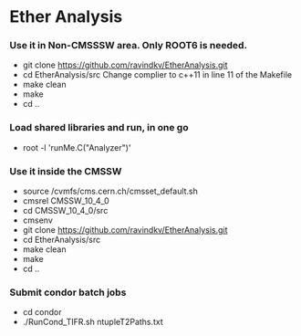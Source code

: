 # Ether Analysis
  
### Use it in Non-CMSSSW area. Only ROOT6 is needed.
* git clone https://github.com/ravindkv/EtherAnalysis.git
* cd EtherAnalysis/src
Change complier to c++11 in line 11 of the Makefile
* make clean 
* make
* cd .. 

### Load shared libraries and run, in one go ### 
* root -l 'runMe.C("Analyzer")'

 
### Use it inside the CMSSW  ###  
* source /cvmfs/cms.cern.ch/cmsset_default.sh
* cmsrel CMSSW_10_4_0
* cd CMSSW_10_4_0/src
* cmsenv
* git clone https://github.com/ravindkv/EtherAnalysis.git
* cd EtherAnalysis/src
* make clean 
* make
* cd .. 

### Submit condor batch jobs  ###

* cd condor
* ./RunCond_TIFR.sh ntupleT2Paths.txt
